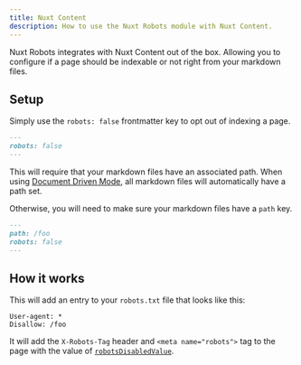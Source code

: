```yaml
---
title: Nuxt Content
description: How to use the Nuxt Robots module with Nuxt Content.
---
```


Nuxt Robots integrates with Nuxt Content out of the box. Allowing you to configure if
a page should be indexable or not right from your markdown files.

## Setup

Simply use the `robots: false` frontmatter key to opt out of indexing a page.

```md [content/foo.md]
---
robots: false
---
```

This will require that your markdown files have an associated path. When using [Document Driven Mode](https://content.nuxt.com/document-driven/introduction), all markdown files will automatically
have a path set.

Otherwise, you will need to make sure your markdown files have a `path` key.

```md [content/foo.md]
---
path: /foo
robots: false
---
```

## How it works

This will add an entry to your `robots.txt` file that looks like this:

```robots-txt [robots.txt]
User-agent: *
Disallow: /foo
```

It will add the `X-Robots-Tag` header and `<meta name="robots">` tag to the page with the value of
[`robotsDisabledValue`](/robots/api/config#robotsdisabledvalue).
